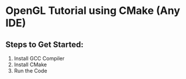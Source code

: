 # OpenGL Tutorial using CMake (Any IDE)

## Steps to Get Started: 
1. Install GCC Compiler
2. Install CMake
3. Run the Code
